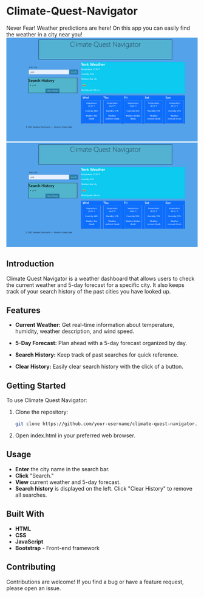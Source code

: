 # Climate-Quest-Navigator
Never Fear! Weather predictions are here! On this app you can easily find the weather in a city near you!
<img src="./Assets/Images/Climate-Quest-Nav-img.png">
![Climate Quest screenshot](./Assets/Images/Climate-Quest-Nav-img.png)


## Introduction

Climate Quest Navigator is a weather dashboard that allows users to check the current weather and 5-day forecast for a specific city. It also keeps track of your search history of the past cities you have looked up.


## Features

- **Current Weather:** Get real-time information about temperature, humidity, weather description, and wind speed.

- **5-Day Forecast:** Plan ahead with a 5-day forecast organized by day.

- **Search History:** Keep track of past searches for quick reference.

- **Clear History:** Easily clear search history with the click of a button.


## Getting Started

To use Climate Quest Navigator:

1. Clone the repository:
   ```bash
   git clone https://github.com/your-username/climate-quest-navigator.git
2. Open index.html in your preferred web browser.


## Usage

- **Enter** the city name in the search bar.
- **Click** "Search."
- **View** current weather and 5-day forecast.
- **Search history** is displayed on the left. Click "Clear History" to remove all searches.


## Built With
- **HTML**
- **CSS**
- **JavaScript**
- **Bootstrap** - Front-end framework


## Contributing
Contributions are welcome! If you find a bug or have a feature request, please open an issue.